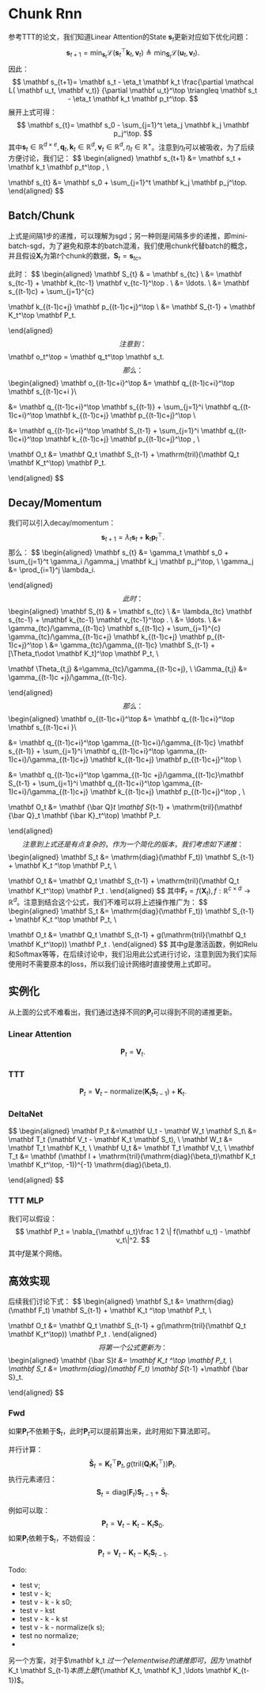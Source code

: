# Chunk Rnn

参考TTT的论文，我们知道Linear Attention的State $\mathbf s_t$更新对应如下优化问题：
$$
\mathbf s_{t+1} = \min_{\mathbf s_t} \mathcal L(\mathbf s_t^\top \mathbf k_t, \mathbf v_t)
\triangleq  \min_{\mathbf S_t} \mathcal L( \mathbf u_t, \mathbf v_t).
$$
因此：
$$
\mathbf s_{t+1}= \mathbf s_t - \eta_t
\mathbf k_t
\frac{\partial  \mathcal L( \mathbf u_t, \mathbf v_t)}
{\partial \mathbf u_t}^\top \triangleq
\mathbf s_t - \eta_t
\mathbf k_t
\mathbf p_t^\top.
$$
展开上式可得：
$$
\mathbf s_{t}=
\mathbf s_0 - \sum_{j=1}^t \eta_j
\mathbf k_j
\mathbf p_j^\top.
$$
其中$\mathbf s_t \in \mathbb R^{d\times e}, \mathbf q_t , \mathbf k_t \in \mathbb R^d, \mathbf v_t\in \mathbb R^{d},\eta_t \in \mathbb R^+$。注意到$\eta_t$可以被吸收，为了后续方便讨论，我们记：
$$
\begin{aligned}
\mathbf s_{t+1} &=
\mathbf s_t +
\mathbf k_t
\mathbf p_t^\top , \\

\mathbf s_{t} &=
\mathbf s_0 + \sum_{j=1}^t
\mathbf k_j
\mathbf p_j^\top.
\end{aligned}
$$



## Batch/Chunk

上式是间隔1步的递推，可以理解为sgd；另一种则是间隔多步的递推，即mini-batch-sgd，为了避免和原本的batch混淆，我们使用chunk代替batch的概念，并且假设$\mathbf X_t$为第$t$个chunk的数据，$\mathbf S_t= \mathbf s_{tc}$。

此时：
$$
\begin{aligned}
\mathbf S_{t}
& = \mathbf s_{tc} \\
&= \mathbf s_{tc-1} + \mathbf k_{tc-1} \mathbf v_{tc-1}^\top . \\
&= \ldots. \\
&= \mathbf s_{(t-1)c}  + \sum_{j=1}^{c}

\mathbf k_{(t-1)c+j}
\mathbf p_{(t-1)c+j}^\top \\
&= \mathbf S_{t-1}   + \mathbf K_t^\top \mathbf P_t.

\end{aligned}
$$
注意到：
$$
\mathbf o_t^\top  = \mathbf q_t^\top \mathbf s_t.
$$
那么：
$$
\begin{aligned}
\mathbf o_{(t-1)c+i}^\top
&= \mathbf q_{(t-1)c+i}^\top \mathbf s_{(t-1)c+i }\\

&=
\mathbf q_{(t-1)c+i}^\top \mathbf s_{(t-1)} + \sum_{j=1}^i  \mathbf q_{(t-1)c+i}^\top
\mathbf k_{(t-1)c+j}
\mathbf p_{(t-1)c+j}^\top  \\

&= \mathbf q_{(t-1)c+i}^\top \mathbf S_{t-1} +   \sum_{j=1}^i  \mathbf q_{(t-1)c+i}^\top
\mathbf k_{(t-1)c+j}
\mathbf p_{(t-1)c+j}^\top
,  \\

\mathbf O_t
&= \mathbf Q_t \mathbf S_{t-1} + \mathrm{tril}(\mathbf Q_t \mathbf K_t^\top) \mathbf P_t.

\end{aligned}
$$



## Decay/Momentum

我们可以引入decay/momentum：
$$
\mathbf s_{t+1} =
\lambda_t \mathbf s_t +
\mathbf k_t
\mathbf p_t^\top.
$$
那么：
$$
\begin{aligned}
\mathbf s_{t} &=
\gamma_t \mathbf s_0 + \sum_{j=1}^t \gamma_i /\gamma_j
\mathbf k_j
\mathbf p_j^\top,  \\
\gamma_j &= \prod_{i=1}^j \lambda_i.

\end{aligned}
$$
此时：
$$
\begin{aligned}
\mathbf S_{t}
& = \mathbf s_{tc} \\
&=  \lambda_{tc}  \mathbf s_{tc-1} + \mathbf k_{tc-1} \mathbf v_{tc-1}^\top . \\
&= \ldots. \\
&=  \gamma_{tc}/\gamma_{(t-1)c} \mathbf s_{(t-1)c}  + \sum_{j=1}^{c}
\gamma_{tc}/\gamma_{(t-1)c+j}
\mathbf k_{(t-1)c+j}
\mathbf p_{(t-1)c+j}^\top \\
&=  \gamma_{tc}/\gamma_{(t-1)c} \mathbf S_{t-1}   +  [\Theta_t\odot \mathbf K_t]^\top \mathbf P_t, \\

\mathbf \Theta_{t,j} &=\gamma_{tc}/\gamma_{(t-1)c+j}, \\
\Gamma_{t,j} &= \gamma_{(t-1)c +j}/\gamma_{(t-1)c}.

\end{aligned}
$$
那么：
$$
\begin{aligned}
\mathbf o_{(t-1)c+i}^\top
&= \mathbf q_{(t-1)c+i}^\top \mathbf s_{(t-1)c+i }\\

&=
\mathbf q_{(t-1)c+i}^\top  \gamma_{(t-1)c+i}/\gamma_{(t-1)c} \mathbf s_{(t-1)} + \sum_{j=1}^i  \mathbf q_{(t-1)c+i}^\top
\gamma_{(t-1)c+i}/\gamma_{(t-1)c+j}
\mathbf k_{(t-1)c+j}
\mathbf p_{(t-1)c+j}^\top  \\

&= \mathbf q_{(t-1)c+i}^\top \gamma_{(t-1)c +j}/\gamma_{(t-1)c}\mathbf S_{t-1} +   \sum_{j=1}^i  \mathbf q_{(t-1)c+i}^\top
\gamma_{(t-1)c+i}/\gamma_{(t-1)c+j} \mathbf k_{(t-1)c+j}
\mathbf p_{(t-1)c+j}^\top
,  \\

\mathbf O_t
&= \mathbf {\bar Q}_t \mathbf S_{t-1} + \mathrm{tril}(\mathbf {\bar Q}_t \mathbf {\bar K}_t^\top) \mathbf P_t.

\end{aligned}
$$
注意到上式还是有点复杂的，作为一个简化的版本，我们考虑如下递推：
$$
\begin{aligned}
\mathbf S_t &= \mathrm{diag}(\mathbf F_t)) \mathbf S_{t-1} + \mathbf K_t ^\top \mathbf P_t, \\

\mathbf O_t
&= \mathbf Q_t \mathbf S_{t-1} + \mathrm{tril}(\mathbf Q_t \mathbf K_t^\top) \mathbf P_t .
\end{aligned}
$$
其中$\mathbf F_t = f(\mathbf X_t), f:\mathbb R^{c\times d}\to \mathbb R^d$。注意到结合这个公式，我们不难可以将上述操作推广为：
$$
\begin{aligned}
\mathbf S_t &= \mathrm{diag}(\mathbf F_t)) \mathbf S_{t-1} + \mathbf K_t ^\top \mathbf P_t, \\

\mathbf O_t
&= \mathbf Q_t \mathbf S_{t-1} + g(\mathrm{tril}(\mathbf Q_t \mathbf K_t^\top)) \mathbf P_t .
\end{aligned}
$$
其中$g$是激活函数，例如Relu和Softmax等等，在后续讨论中，我们沿用此公式进行讨论，注意到因为我们实际使用时不需要原本的loss，所以我们设计网络时直接使用上式即可。



## 实例化

从上面的公式不难看出，我们通过选择不同的$\mathbf P_t$可以得到不同的递推更新。

### Linear Attention

$$
\mathbf P_t=\mathbf V_t.
$$



### TTT

$$
\mathbf P_t=\mathbf V_t- \mathrm{normalize}(\mathbf K_t \mathbf S_{t-1}) + \mathbf K_t .
$$



### DeltaNet

$$
\begin{aligned}
\mathbf P_t &=\mathbf U_t - \mathbf W_t \mathbf S_t\\
&= \mathbf T_t (\mathbf V_t - \mathbf K_t \mathbf S_t), \\
\mathbf W_t &= \mathbf T_t  \mathbf K_t, \\
\mathbf U_t &= \mathbf T_t  \mathbf V_t, \\
\mathbf T_t &= \mathbf (\mathbf I + \mathrm{tril}(\mathrm{diag}(\beta_t)\mathbf K_t \mathbf K_t^\top, -1))^{-1}
\mathrm{diag}(\beta_t).

\end{aligned}
$$



### TTT MLP

我们可以假设：
$$
\mathbf P_t = \nabla_{\mathbf u_t}\frac 1 2 \| f(\mathbf u_t)  - \mathbf v_t\|^2.
$$
其中$f$是某个网络。



## 高效实现

后续我们讨论下式：
$$
\begin{aligned}
\mathbf S_t &= \mathrm{diag}(\mathbf F_t) \mathbf S_{t-1} + \mathbf K_t ^\top \mathbf P_t, \\

\mathbf O_t
&= \mathbf Q_t \mathbf S_{t-1} + g(\mathrm{tril}(\mathbf Q_t \mathbf K_t^\top)) \mathbf P_t .
\end{aligned}
$$
将第一个公式更新为：
$$
\begin{aligned}
\mathbf {\bar S}_t &= \mathbf K_t ^\top \mathbf P_t, \\
\mathbf S_t &= \mathrm{diag}(\mathbf F_t) \mathbf S_{t-1} +\mathbf {\bar S}_t.

\end{aligned}
$$



### Fwd

如果$\mathbf P_t$不依赖于$\mathbf S_t$，此时$\mathbf P_t$可以提前算出来，此时用如下算法即可。

并行计算：
$$
\mathbf {\bar S}_t =\mathbf K_t ^\top \mathbf P_t,  g(\mathrm{tril}(\mathbf Q_t \mathbf K_t^\top)) \mathbf P_t.
$$
执行元素递归：
$$
\mathbf S_t = \mathrm{diag}(\mathbf F_t) \mathbf S_{t-1} +\mathbf {\bar S}_t.
$$

例如可以取：
$$
\mathbf P_t = \mathbf V_t -\mathbf K_t-\mathbf K_t \mathbf S_0.
$$
如果$\mathbf P_t$依赖于$\mathbf S_t$，不妨假设：
$$
\mathbf P_t = \mathbf V_t -\mathbf K_t - \mathbf K_t \mathbf S_{t-1}.
$$


Todo:

- test v;
- test v - k;
- test v - k - k s0;
- test v - kst
- test v - k - k st
- test v - k - normalize(k s);
- test no normalize;
-





另一个方案，对于$\mathbf k_t $过一个element wise的递推即可，因为$ \mathbf K_t \mathbf S_{t-1}$本质上是$f(\mathbf K_t, \mathbf K_1 ,\ldots \mathbf K_{t-1})$。
